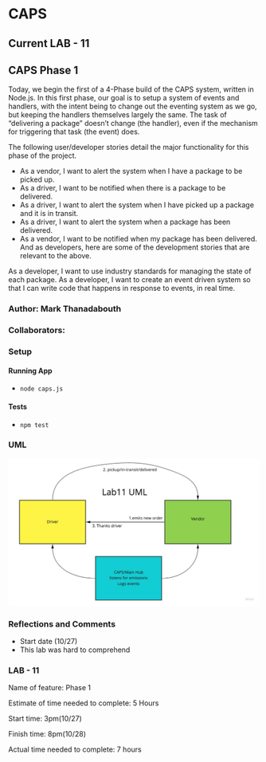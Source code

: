 # CAPS

## Current LAB - 11

## CAPS Phase 1

Today, we begin the first of a 4-Phase build of the CAPS system, written in Node.js. In this first phase, our goal is to setup a system of events and handlers, with the intent being to change out the eventing system as we go, but keeping the handlers themselves largely the same. The task of “delivering a package” doesn’t change (the handler), even if the mechanism for triggering that task (the event) does.

The following user/developer stories detail the major functionality for this phase of the project.

- As a vendor, I want to alert the system when I have a package to be picked up.
- As a driver, I want to be notified when there is a package to be delivered.
- As a driver, I want to alert the system when I have picked up a package and it is in transit.
- As a driver, I want to alert the system when a package has been delivered.
- As a vendor, I want to be notified when my package has been delivered.
And as developers, here are some of the development stories that are relevant to the above.

As a developer, I want to use industry standards for managing the state of each package.
As a developer, I want to create an event driven system so that I can write code that happens in response to events, in real time.

### Author: Mark Thanadabouth

### Collaborators: 

### Setup

#### Running App
- `node caps.js`

#### Tests
- `npm test`

### UML
![Lab08 UML](/assets/CAPSUML.jpg)

### Reflections and Comments
* Start date (10/27)
* This lab was hard to comprehend

### LAB - 11

Name of feature: Phase 1

Estimate of time needed to complete: 5 Hours

Start time: 3pm(10/27)

Finish time: 8pm(10/28)

Actual time needed to complete: 7 hours
